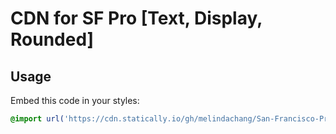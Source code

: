 # CDN for SF Pro [Text, Display, Rounded]

## Usage

Embed this code in your styles:

```css
@import url('https://cdn.statically.io/gh/melindachang/San-Francisco-Pro-Fonts/main/sf-pro.min.css');
```
